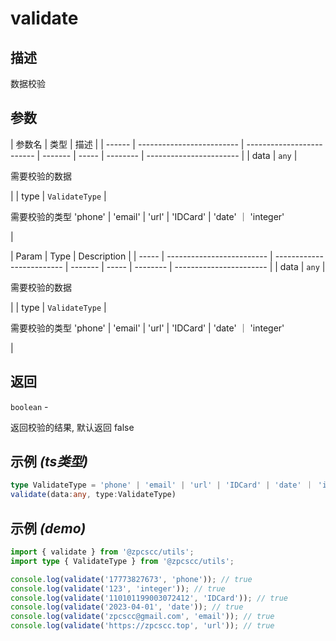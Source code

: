 # validate

## 描述

<p>数据校验</p>

## 参数

| 参数名 | 类型                      | 描述                      |
| ------ | ------------------------- | ------------------------- | ------- | ----- | -------- | ----------------------- |
| data   | <code>any</code>          | <p>需要校验的数据</p>     |
| type   | <code>ValidateType</code> | <p>需要校验的类型 'phone' | 'email' | 'url' | 'IDCard' | 'date' ｜ 'integer'</p> |

| Param | Type                      | Description               |
| ----- | ------------------------- | ------------------------- | ------- | ----- | -------- | ----------------------- |
| data  | <code>any</code>          | <p>需要校验的数据</p>     |
| type  | <code>ValidateType</code> | <p>需要校验的类型 'phone' | 'email' | 'url' | 'IDCard' | 'date' ｜ 'integer'</p> |

## 返回

<code>boolean</code> - <p>返回校验的结果, 默认返回 false</p>

## 示例 _(ts类型)_

```typescript
type ValidateType = 'phone' | 'email' | 'url' | 'IDCard' | 'date' ｜ 'integer';
validate(data:any, type:ValidateType)
```

## 示例 _(demo)_

```typescript
import { validate } from '@zpcscc/utils';
import type { ValidateType } from '@zpcscc/utils';

console.log(validate('17773827673', 'phone')); // true
console.log(validate('123', 'integer')); // true
console.log(validate('110101199003072412', 'IDCard')); // true
console.log(validate('2023-04-01', 'date')); // true
console.log(validate('zpcscc@gmail.com', 'email')); // true
console.log(validate('https://zpcscc.top', 'url')); // true
```
